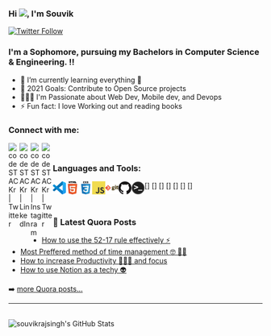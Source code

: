 ### Hi <img src="https://github.com/TheDudeThatCode/TheDudeThatCode/blob/master/Assets/Hi.gif" width="29px">, I'm Souvik 


[![Twitter Follow](https://img.shields.io/twitter/follow/souvikrajsingh?color=1DA1F2&logo=twitter&style=for-the-badge)](https://twitter.com/intent/follow?original_referer=https://github.com/souvikrajsingh&screen_name=souvikrajsingh)

### I'm a Sophomore, pursuing my Bachelors in Computer Science & Engineering.  !!

- 🌱 I’m currently learning everything 🤣
- 🥅 2021 Goals: Contribute to Open Source projects
- 👨🏽‍💻 I'm Passionate about Web Dev, Mobile dev, and Devops
- ⚡ Fun fact: I love Working out and reading books

### Connect with me:


[<img align="left" alt="codeSTACKr | Twitter" width="22px" src="https://cdn.jsdelivr.net/npm/simple-icons@v3/icons/twitter.svg" />][twitter]
[<img align="left" alt="codeSTACKr | LinkedIn" width="22px" src="https://cdn.jsdelivr.net/npm/simple-icons@v3/icons/linkedin.svg" />][linkedin]
[<img align="left" alt="codeSTACKr | Instagram" width="22px" src="https://cdn.jsdelivr.net/npm/simple-icons@v3/icons/instagram.svg" />][instagram]
[<img align="left" alt="codeSTACKr | Twitter" width="22px" src="https://cdn.jsdelivr.net/npm/simple-icons@v3/icons/quora.svg" />][quora]


<br />

### Languages and Tools:

[<img align="left" alt="Visual Studio Code" width="26px" src="https://raw.githubusercontent.com/github/explore/80688e429a7d4ef2fca1e82350fe8e3517d3494d/topics/visual-studio-code/visual-studio-code.png" />]
[<img align="left" alt="HTML5" width="26px" src="https://raw.githubusercontent.com/github/explore/80688e429a7d4ef2fca1e82350fe8e3517d3494d/topics/html/html.png" />]
[<img align="left" alt="CSS3" width="26px" src="https://raw.githubusercontent.com/github/explore/80688e429a7d4ef2fca1e82350fe8e3517d3494d/topics/css/css.png" />]
[<img align="left" alt="JavaScript" width="26px" src="https://raw.githubusercontent.com/github/explore/80688e429a7d4ef2fca1e82350fe8e3517d3494d/topics/javascript/javascript.png" />]
[<img align="left" alt="Git" width="26px" src="https://raw.githubusercontent.com/github/explore/80688e429a7d4ef2fca1e82350fe8e3517d3494d/topics/git/git.png" />]
[<img align="left" alt="GitHub" width="26px" src="https://raw.githubusercontent.com/github/explore/78df643247d429f6cc873026c0622819ad797942/topics/github/github.png" />]
[<img align="left" alt="Terminal" width="26px" src="https://raw.githubusercontent.com/github/explore/80688e429a7d4ef2fca1e82350fe8e3517d3494d/topics/terminal/terminal.png" />]

<br />

### 📕 Latest Quora Posts

<!-- BLOG-POST-LIST:START -->
- [How to use the 52-17 rule effectively ⚡](https://www.quora.com/How-can-I-use-the-52-17-rule-effectively-in-my-studies/answer/Souvik-Raj-Singh)
- [Most Preffered method of time management 🤓 ☝🏽](https://www.quora.com/What-is-your-preferred-method-of-time-management-and-why/answer/Souvik-Raj-Singh)
- [How to increase Productivity 👨🏽‍💻 and focus](https://www.quora.com/How-do-you-increase-productivity-and-focus)
- [How to use Notion as a techy 👽](https://www.quora.com/How-do-you-take-the-most-out-of-productivity-tools-and-which-ones-do-you-recommend)

<!-- BLOG-POST-LIST:END -->

➡️ [more Quora posts...](https://www.quora.com/profile/Souvik-Raj-Singh)

---

  <!-- <summary>:zap: GitHub Stats</summary> -->

<br />
  <img align="left" alt="souvikrajsingh's GitHub Stats" src="https://github-readme-stats.vercel.app/api?username=souvikrajsingh&show_icons=true&hide_border=true" />

<!-- <br> -->
<!-- <img align="left" alt="Visitors" src="https://visitor-badge.laobi.icu/badge?page_id=souvikrajsingh.souvikrajsingh" /> -->



[twitter]: https://twitter.com/souvikrajsingh
[instagram]: https://instagram.com/souvikrajsingh
[quora]: https://www.quora.com/profile/Souvik-Raj-Singh
[linkedin]: https://www.linkedin.com/in/souvik-raj-singh-9650bb187/
